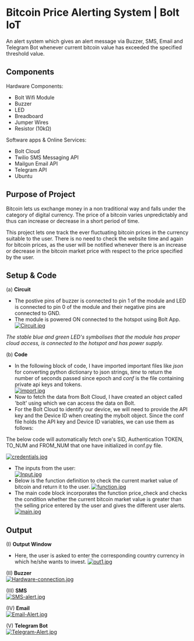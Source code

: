 
# Bitcoin Price Alerting System | Bolt IoT

An alert system which gives an alert message via Buzzer, SMS, Email and Telegram Bot whenever current bitcoin value has exceeded the specified threshold value.

## Components
Hardware Components:
 - Bolt Wifi Module
 - Buzzer
 - LED
 - Breadboard
 - Jumper Wires
 - Resistor (10kΩ)

 Software apps & Online Services:
 - Bolt Cloud
 - Twilio SMS Messaging API
 - Mailgun Email API
 - Telegram API
 - Ubuntu
## Purpose of Project

Bitcoin lets us exchange money in a non traditional way and falls under the category of digital currency. The price of a bitcoin varies unpredictably and thus can increase or decrease in a short period of time.

This project lets one track the ever fluctuating bitcoin prices in the currency suitable to the user. There is no need to check the website time and again for bitcoin prices, as the user will be notified whenever there is an increase or decrease in the bitcoin market price with respect to the price specified by the user.


## Setup & Code
(a) **Circuit**

- The postive pins of buzzer is connected to pin 1 of the module and LED is connected to pin 0 of the module and their negative pins are connected to GND.
- The module is powered ON connected to the hotspot using Bolt App.<br />
[![Circuit.jpg](https://i.postimg.cc/B6ddqCT1/Circuit.jpg)](https://postimg.cc/XGk2LdDV)

*The stable blue and green LED's symbolises that the module has proper cloud access, is connected to the hotspot and has power supply.*

(b) **Code**

- In the following block of code, I have imported important files like _json_ for converting python dictionary to json strings, _time_ to return the number of seconds passed since epoch and _conf_ is the file containing private api keys and tokens.<br />
[![import.jpg](https://i.postimg.cc/zvGRGnq8/import.jpg)](https://postimg.cc/KkCY93KH)
- Now to fetch the data from Bolt Cloud, I have created an object called 'bolt' using which we can access the data on Bolt.
- For the Bolt Cloud to identify our device, we will need to provide the API key and the Device ID when creating the mybolt object. Since the conf file holds the API key and Device ID variables, we can use them as follows:

The below code will automatically fetch one's SID, Authentication TOKEN, TO_NUM and FROM_NUM that one have initialized in conf.py file. 

[![credentials.jpg](https://i.postimg.cc/Fz61F8PV/credentials.jpg)](https://postimg.cc/gLvGNSbx)
- The inputs from the user:<br />
[![Input.jpg](https://i.postimg.cc/Kc1MwDpD/Input.jpg)](https://postimg.cc/z31vRKry)
- Below is the function definition to check the current market value of bitcoin and return it to the user.
[![function.jpg](https://i.postimg.cc/cCG0DW5j/function.jpg)](https://postimg.cc/JDxfnf8c)
- The main code block incorporates the function price_check and checks the condition whether the current bitcoin market value is greater than the selling price entered by the user and gives the different user alerts.
[![main.jpg](https://i.postimg.cc/y6hHVwG1/main.jpg)](https://postimg.cc/Jthgxdmv)

## Output
(I) **Output Window**

- Here, the user is asked to enter the corresponding country currency in which he/she wants to invest.
[![out1.jpg](https://i.postimg.cc/TYXHP1DF/out1.jpg)](https://postimg.cc/Z0VL7Tjx)

(II) **Buzzer**<br />
[![Hardware-connection.jpg](https://i.postimg.cc/yYch5LLZ/Hardware-connection.jpg)](https://postimg.cc/JG7BH5Vr)

(III) **SMS**<br />
[![SMS-alert.jpg](https://i.postimg.cc/mD72R1J8/SMS-alert.jpg)](https://postimg.cc/KkvyDjZM)

(IV) **Email**<br />
[![Email-Alert.jpg](https://i.postimg.cc/Qthv9BV6/Email-Alert.jpg)](https://postimg.cc/qtD1Wvsn)

(V) **Telegram Bot**<br />
[![Telegram-Alert.jpg](https://i.postimg.cc/ydxXbBG1/Telegram-Alert.jpg)](https://postimg.cc/dkMy7Mvp)
